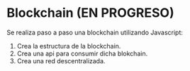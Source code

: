 # Blockchain (EN PROGRESO)
Se realiza paso a paso una blockchain utilizando Javascript:
 1. Crea la estructura de la blockchain.
 2. Crea una api para consumir dicha blokchain.
 3. Crea una red descentralizada.
 
